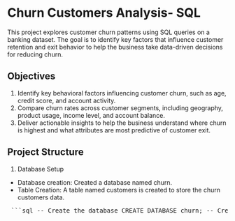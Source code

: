 # Churn Customers Analysis- SQL 
This project explores customer churn patterns using SQL queries on a banking dataset. The goal is to identify key factors that influence customer retention and exit behavior to help the business take data-driven decisions for reducing churn.

## Objectives
1. Identify key behavioral factors influencing customer churn, such as age, credit score, and account activity.
2. Compare churn rates across customer segments, including geography, product usage, income level, and account balance.
3. Deliver actionable insights to help the business understand where churn is highest and what attributes are most predictive of customer exit.

## Project Structure

1. Database Setup
* Database creation: Created a database named churn.
* Table Creation: A table named customers is created to store the churn customers data.
  
<pre> ```sql -- Create the database CREATE DATABASE churn; -- Create the customers table CREATE TABLE customers ( RowNumber INT, CustomerId BIGINT, Surname VARCHAR(50), CreditScore INT, Geography VARCHAR(50), Gender VARCHAR(10), Age INT, Tenure INT, Balance NUMERIC(12,2), NumOfProducts INT, HasCrCard INT, IsActiveMember INT, EstimatedSalary NUMERIC(12,2), Exited INT ); ``` </pre>


